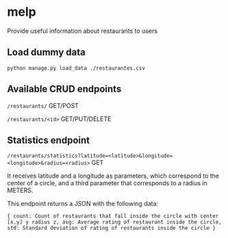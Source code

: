 # melp
Provide useful information about restaurants to users

## Load dummy data 

`python manage.py load_data ./restaurantes.csv`

## Available CRUD endpoints

`/restaurants/` GET/POST

`/restaurants/<id>` GET/PUT/DELETE

## Statistics endpoint 

`/restaurants/statistics?latitude=<latitude>&longitude=<longitude>&radius=<radius>` GET

It receives latitude and a longitude as parameters, which correspond to the center of a circle, and a third parameter that corresponds to a radius in METERS. 

This endpoint returns a JSON with the following data:

`{ count: Count of restaurants that fall inside the circle with center [x,y] y radius z,
   avg: Average rating of restaurant inside the circle,
   std: Standard deviation of rating of restaurants inside the circle
}`

